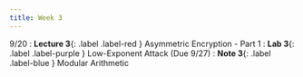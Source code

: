```yaml
---
title: Week 3
---
```


9/20
: **Lecture 3**{: .label .label-red } Asymmetric Encryption - Part 1
: **Lab 3**{: .label .label-purple } Low-Exponent Attack (Due 9/27)
: **Note 3**{: .label .label-blue } Modular Arithmetic
